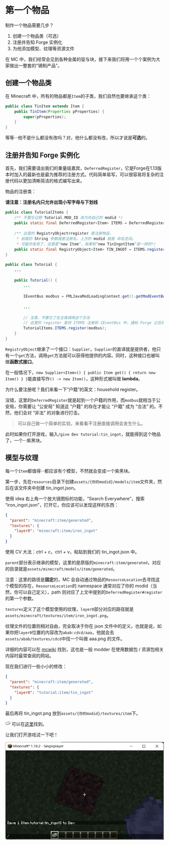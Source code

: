 # 第一个物品

制作一个物品需要几步？
1. 创建一个物品类（可选）
2. 注册并告知 Forge 实例化
3. 为他添加模型、纹理等资源文件
   
在 MC 中，我们经常会见到各种金属的锭与块，接下来我们将用一个个案例为大家做出一整套的“锡制产品”。

## 创建一个物品类

在 Minecraft 中，所有的物品都是`Item`的子类，我们自然也要继承这个类：

```java
public class TinItem extends Item {
    public TinItem(Properties pProperties) {
        super(pProperties);
    }
}
```

等等···他不是什么都没有改吗？对，他什么都没有改，所以才说是**可选**的。

## 注册并告知 Forge 实例化

首先，我们需要请出我们的重量级嘉宾，`DeferredRegister`，它是Forge在1.13版本时加入的最新也是最为推荐的注册方式。代码简单易写，可以很容易将复杂的注册代码以更加清晰简洁的格式编写出来。

物品的注册类：

**请注意：注册名内只允许出现小写字母与下划线**

```java
public class TutorialItems {
    /** 不要忘记把 Tutorial.MOD_ID 改为你自己的 modid */
    public static final DeferredRegister<Item> ITEMS = DeferredRegister.create(ForgeRegistries.ITEMS, Tutorial.MOD_ID);

    /** 这里的 RegistryObject#register 是注册物品.
     * 前面的 String 参数就是注册名，上方的 modid 就是 命名空间。
     * 可能你发现了，这里是“new Item”，效果和“new TinIngotItem”是一样的*/
    public static final RegistryObject<Item> TIN_INGOT = ITEMS.register("tin_ingot", () -> new Item(new Item.Properties()));
}
```

```java
public class Tutorial {
    ...

    public Tutorial() {
        ...

        IEventBus modbus = FMLJavaModLoadingContext.get().getModEventBus();
        
        ...

        // 注意，不要忘了在主类调用这个方法
        // 这里的 register 是将 ITEMS 注册到 IEventBus 中，通知 Forge 之后将该 DeferredRegister 中的对象实例化
        TutorialItems.ITEMS.register(modbus);
    }
}
```

`RegistryObject`继承了一个接口：`Supplier`，`Supplier`的直译就是提供者，他只有一个`get`方法，调用`get`方法就可以获得他提供的内容。同时，这种接口也被叫做**函数式接口**。

在一般情况下，`new Supplier<Item>() { public Item get() { return new Item() } }`能直接写作`() -> new Item()`，这种形式被叫做 **lambda**。

为什么要注册呢？我们来看一下“户籍”的英文：household register。

没错，这里的`DeferredRegister`就是起到一个户籍的作用，而`modbus`就相当于公安局，你需要让 “公安局” 知道这 “户籍” 的存在才能让 “户籍” 成为 “合法” 的。不然，他们会对 “非法” 的对象进行打击。

> 可以自己做一个简单的实验，来看看不注册直接调用会发生什么。

此时如果你打开游戏，输入`/give Dev tutorial:tin_ingot`，就能得到这个物品了，一个···紫黑块。

## 模型与纹理

每一个`Item`都值得···都应该有个模型，不然就会变成一个紫黑块。

第一步，先在`resources`目录下创建`assets/{你的modid}/models/item`文件夹，然后在该文件夹中创建 tin_ingot.json。

使用 idea 右上角一个放大镜图标的功能，“Search Everywhere”，搜索 “iron_ingot.json”，打开它，你应该可以发现这样的东西：

```json
{
  "parent": "minecraft:item/generated",
  "textures": {
    "layer0": "minecraft:item/iron_ingot"
  }
}
```

使用 CV 大法：ctrl + c，ctrl + v，粘贴到我们的 tin_ingot.json 中。

`parent`部分表示继承的模型，这里的是原版的`minecraft:item/generated`，对应的目录就是`assets/minecraft/models/item/generated`。

注意：这里的路径是**固定**的，MC 会自动通过物品的`ResourceLocation`去寻找这个模型的存在，`ResourceLocation`的 namespace 通常对应了你的 modid（当然，你可以自己定义），path 则对应了上文中提到的`DeferredRegister#register`的第一个参数。

`textures`定义了这个模型使用的纹理，`layer0`部分对应的路径就是`assets/minecraft/textures/item/iron_ingot.png`。

纹理文件的位置则相对自由，完全取决于你在 json 文件中的定义，也就是说，如果你把`layer0`位置的内容改为`abab:cdcd/aaa`，他就会去`assets/abab/textures/cdcd`中找一个叫做 aaa.png 的文件。

详细的内容可以在 [mcwiki](https://minecraft.fandom.com/zh/wiki/%E6%A8%A1%E5%9E%8B) 找到，这也是一般 modder 在使用数据包 / 资源包相关内容时最常查阅的网站。

现在我们进行一些小小的修改：
```json
{
  "parent": "minecraft:item/generated",
  "textures": {
    "layer0": "tutorial:item/tin_ingot"
  }
}
```

最后再将 tin_ingot.png 放到`assets/{你的modid}/textures/item`下。

![tin_ingot](tin_ingot.png)
可以在[这里](https://github.com/TT432/ModdingTutorial118/blob/main/docs/1%E5%9F%BA%E7%A1%80/%E7%89%A9%E5%93%81/tin_ingot.png)找到。

让我们打开游戏试一下吧！

![1-1](1-1.png)